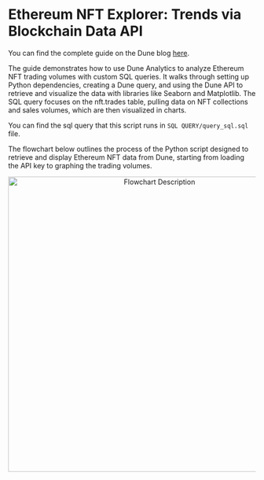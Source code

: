 # Ethereum NFT Explorer: Trends via Blockchain Data API 

You can find the complete guide on the Dune blog [here](https://dune.com/blog/complete-guide-analyzing-the-top-10-ethereum-nfts-using-dune-api).

The guide demonstrates how to use Dune Analytics to analyze Ethereum NFT trading volumes with custom SQL queries. It walks through setting up Python dependencies, creating a Dune query, and using the Dune API to retrieve and visualize the data with libraries like Seaborn and Matplotlib. The SQL query focuses on the nft.trades table, pulling data on NFT collections and sales volumes, which are then visualized in charts.

You can find the sql query that this script runs in `SQL QUERY/query_sql.sql` file.

The flowchart below outlines the process of the Python script designed to retrieve and display Ethereum NFT data from Dune, starting from loading the API key to graphing the trading volumes.
<p align="center">
  <img src="https://github.com/Toufik-BHM/Top-10-Ethereum-NFTs-with-Dune-Analytics-API/assets/157906071/ef2ece8f-de53-4761-af12-dcc31274d430" alt="Flowchart Description" width="600"/>
</p>
